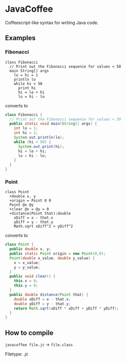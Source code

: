 JavaCoffee
==========

Coffeescript-like syntax for writing Java code.

## Examples

### Fibonacci

```jc
class Fibonacci
  // Print out the Fibonacci sequence for values < 50
  main String[] args
    lo = hi = 1
    println lo
    while hi < 50
      print hi
      hi = lo + hi
      lo = hi - lo
```

converts to

```java
class Fibonacci {
  // Print out the Fibonacci sequence for values < 50
  public static void main(String[] args) {
    int lo = 1;
    int hi = 1;
    System.out.println(lo);
    while (hi < 50) {
      System.out.print(hi);
      hi = lo + hi;
      lo = hi - lo;
    }
  }
}
```

### Point

```jc
class Point
  +double x, y
  +origin = Point 0 0
  Point @x @y
  +clear @x = @y = 0
  +distance(Point that):double
    xDiff = x - that.x
    yDiff = y - that.y
    Math.sqrt xDiff^2 + yDiff^2
```

converts to 

```java
class Point {
  public double x, y; 
  public static Point origin = new Point(0,0); 
  Point(double x_value, double y_value) {
    x = x_value; 
    y = y_value; 
  }
  public void clear() {
    this.x = 0; 
    this.y = 0; 
  }
  public double distance(Point that) {
    double xDiff = x - that.x; 
    double yDiff = y - that.y; 
    return Math.sqrt(xDiff * xDiff + yDiff * yDiff);
  }
}
```

## How to compile

`javacoffee file.jc` -> `file.class`

Filetype: _.jc_
